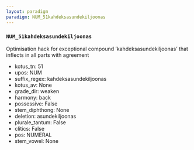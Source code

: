 ```yaml
---
layout: paradigm
paradigm: NUM_51kahdeksasundekiljoonas
---
```

### ` NUM_51kahdeksasundekiljoonas `

Optimisation hack for exceptional compound ’kahdeksasundekiljoonas’ that inflects in all parts with agreement
* kotus_tn: 51
* upos: NUM
* suffix_regex: kahdeksasundekiljoonas
* kotus_av: None
* grade_dir: weaken
* harmony: back
* possessive: False
* stem_diphthong: None
* deletion: asundekiljoonas
* plurale_tantum: False
* clitics: False
* pos: NUMERAL
* stem_vowel: None
